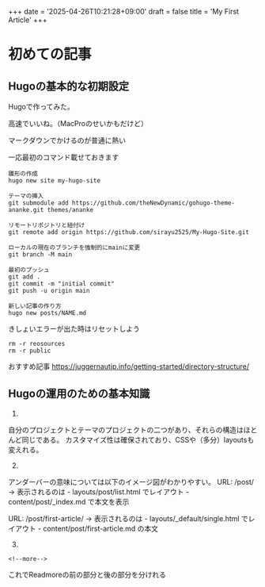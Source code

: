 +++
date = '2025-04-26T10:21:28+09:00'
draft = false
title = 'My First Article'
+++

# 初めての記事

## Hugoの基本的な初期設定

Hugoで作ってみた。

高速でいいね。（MacProのせいかもだけど）

マークダウンでかけるのが普通に熱い

一応最初のコマンド載せておきます

<!--more-->

```
雛形の作成
hugo new site my-hugo-site

テーマの挿入
git submodule add https://github.com/theNewDynamic/gohugo-theme-ananke.git themes/ananke

リモートリポジトリと紐付け
git remote add origin https://github.com/sirayu2525/My-Hugo-Site.git

ローカルの現在のブランチを強制的にmainに変更
git branch -M main

最初のプッシュ
git add .
git commit -m "initial commit"
git push -u origin main

新しい記事の作り方
hugo new posts/NAME.md

```

きしょいエラーが出た時はリセットしよう

```
rm -r reosources
rm -r public
```

おすすめ記事
https://juggernautjp.info/getting-started/directory-structure/

## Hugoの運用のための基本知識

1.
自分のプロジェクトとテーマのプロジェクトの二つがあり、それらの構造はほとんど同じである。
カスタマイズ性は確保されており、CSSや（多分）layoutsも変えれる。

2.
アンダーバーの意味については以下のイメージ図がわかりやすい。
URL: /post/
  → 表示されるのは
     - layouts/post/list.html でレイアウト
     - content/post/_index.md で本文を表示

URL: /post/first-article/
  → 表示されるのは
     - layouts/_default/single.html でレイアウト
     - content/post/first-article.md の本文

3.
```
<!--more-->
```
これでReadmoreの前の部分と後の部分を分けれる